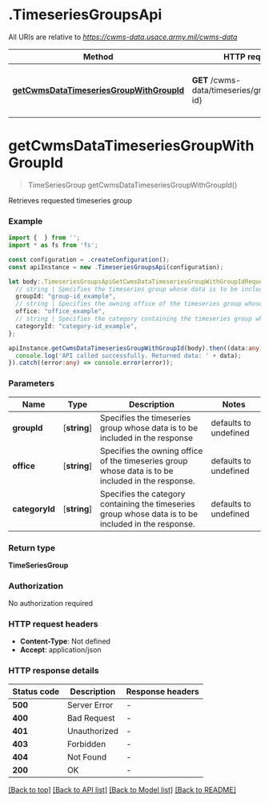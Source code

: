 # .TimeseriesGroupsApi

All URIs are relative to *https://cwms-data.usace.army.mil/cwms-data*

Method | HTTP request | Description
------------- | ------------- | -------------
[**getCwmsDataTimeseriesGroupWithGroupId**](TimeseriesGroupsApi.md#getCwmsDataTimeseriesGroupWithGroupId) | **GET** /cwms-data/timeseries/group/{group-id} | Get cwmsData timeseries group with groupId


# **getCwmsDataTimeseriesGroupWithGroupId**
> TimeSeriesGroup getCwmsDataTimeseriesGroupWithGroupId()

Retrieves requested timeseries group

### Example


```typescript
import {  } from '';
import * as fs from 'fs';

const configuration = .createConfiguration();
const apiInstance = new .TimeseriesGroupsApi(configuration);

let body:.TimeseriesGroupsApiGetCwmsDataTimeseriesGroupWithGroupIdRequest = {
  // string | Specifies the timeseries group whose data is to be included in the response
  groupId: "group-id_example",
  // string | Specifies the owning office of the timeseries group whose data is to be included in the response.
  office: "office_example",
  // string | Specifies the category containing the timeseries group whose data is to be included in the response.
  categoryId: "category-id_example",
};

apiInstance.getCwmsDataTimeseriesGroupWithGroupId(body).then((data:any) => {
  console.log('API called successfully. Returned data: ' + data);
}).catch((error:any) => console.error(error));
```


### Parameters

Name | Type | Description  | Notes
------------- | ------------- | ------------- | -------------
 **groupId** | [**string**] | Specifies the timeseries group whose data is to be included in the response | defaults to undefined
 **office** | [**string**] | Specifies the owning office of the timeseries group whose data is to be included in the response. | defaults to undefined
 **categoryId** | [**string**] | Specifies the category containing the timeseries group whose data is to be included in the response. | defaults to undefined


### Return type

**TimeSeriesGroup**

### Authorization

No authorization required

### HTTP request headers

 - **Content-Type**: Not defined
 - **Accept**: application/json


### HTTP response details
| Status code | Description | Response headers |
|-------------|-------------|------------------|
**500** | Server Error |  -  |
**400** | Bad Request |  -  |
**401** | Unauthorized |  -  |
**403** | Forbidden |  -  |
**404** | Not Found |  -  |
**200** | OK |  -  |

[[Back to top]](#) [[Back to API list]](README.md#documentation-for-api-endpoints) [[Back to Model list]](README.md#documentation-for-models) [[Back to README]](README.md)



